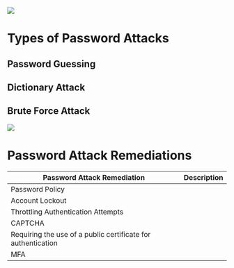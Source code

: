 ![](https://github.com/JonmarCorpuz/SecondBrain/blob/main/Assets/Whitespace.png)

# Types of Password Attacks

## Password Guessing

## Dictionary Attack

## Brute Force Attack

![](https://github.com/JonmarCorpuz/SecondBrain/blob/main/Assets/Whitespace.png)

# Password Attack Remediations

| Password Attack Remediation | Description |
| --- | --- | 
| Password Policy | |
| Account Lockout | |
| Throttling Authentication Attempts | |
| CAPTCHA | |
| Requiring the use of a public certificate for authentication | |
| MFA | |
